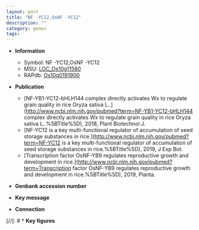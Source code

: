 ```yaml
---
layout: post
title: "NF -YC12,OsNF -YC12"
description: ""
category: genes
tags: 
---
```


* **Information**  
    + Symbol: NF -YC12,OsNF -YC12  
    + MSU: [LOC_Os10g11580](http://rice.plantbiology.msu.edu/cgi-bin/ORF_infopage.cgi?orf=LOC_Os10g11580)  
    + RAPdb: [Os10g0191900](http://rapdb.dna.affrc.go.jp/viewer/gbrowse_details/irgsp1?name=Os10g0191900)  

* **Publication**  
    + [NF-YB1-YC12-bHLH144 complex directly activates Wx to regulate grain quality in rice Oryza sativa L..](http://www.ncbi.nlm.nih.gov/pubmed?term=NF-YB1-YC12-bHLH144 complex directly activates Wx to regulate grain quality in rice Oryza sativa L..%5BTitle%5D), 2018, Plant Biotechnol J.
    + [NF-YC12 is a key multi-functional regulator of accumulation of seed storage substances in rice.](http://www.ncbi.nlm.nih.gov/pubmed?term=NF-YC12 is a key multi-functional regulator of accumulation of seed storage substances in rice.%5BTitle%5D), 2019, J Exp Bot.
    + [Transcription factor OsNF-YB9 regulates reproductive growth and development in rice.](http://www.ncbi.nlm.nih.gov/pubmed?term=Transcription factor OsNF-YB9 regulates reproductive growth and development in rice.%5BTitle%5D), 2019, Planta.

* **Genbank accession number**  

* **Key message**  

* **Connection**  

[//]: # * **Key figures**  


